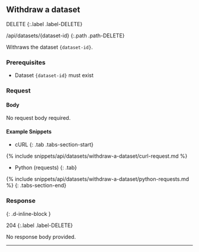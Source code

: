 ## Withdraw a dataset

DELETE
{:.label .label-DELETE}

/api/datasets/{dataset-id}
{:.path .path-DELETE}

Withraws the dataset `{dataset-id}`.

### Prerequisites

- Dataset `{dataset-id}` must exist

### Request

#### Body
No request body required.

#### Example Snippets
- cURL
{: .tab .tabs-section-start}

{% include snippets/api/datasets/withdraw-a-dataset/curl-request.md %}

- Python (requests)
{: .tab}

{% include snippets/api/datasets/withdraw-a-dataset/python-requests.md %}
{: .tabs-section-end}

### Response
{: .d-inline-block }

204
{:.label .label-DELETE}

No response body provided.

---
